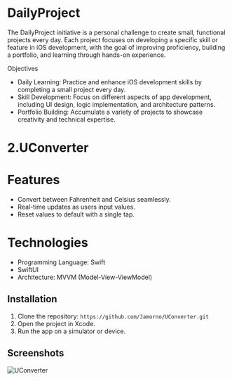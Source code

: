 # DailyProject
The DailyProject initiative is a personal challenge to create small, functional projects every day. Each project focuses on developing a specific skill or feature in iOS development, with the goal of improving proficiency, building a portfolio, and learning through hands-on experience.

Objectives
- Daily Learning: Practice and enhance iOS development skills by completing a small project every day.
- Skill Development: Focus on different aspects of app development, including UI design, logic implementation, and architecture patterns.
- Portfolio Building: Accumulate a variety of projects to showcase creativity and technical expertise.
 
# 2.UConverter
# Features
- Convert between Fahrenheit and Celsius seamlessly.
- Real-time updates as users input values.
- Reset values to default with a single tap.

# Technologies
- Programming Language: Swift
- SwiftUI
- Architecture: MVVM (Model-View-ViewModel)
    
## Installation
1. Clone the repository: `https://github.com/Jamorno/UConverter.git`
2. Open the project in Xcode.
3. Run the app on a simulator or device.

## Screenshots
![UConverter](https://github.com/user-attachments/assets/3a22f728-dfd8-4302-932a-9078ebff7c6b)


